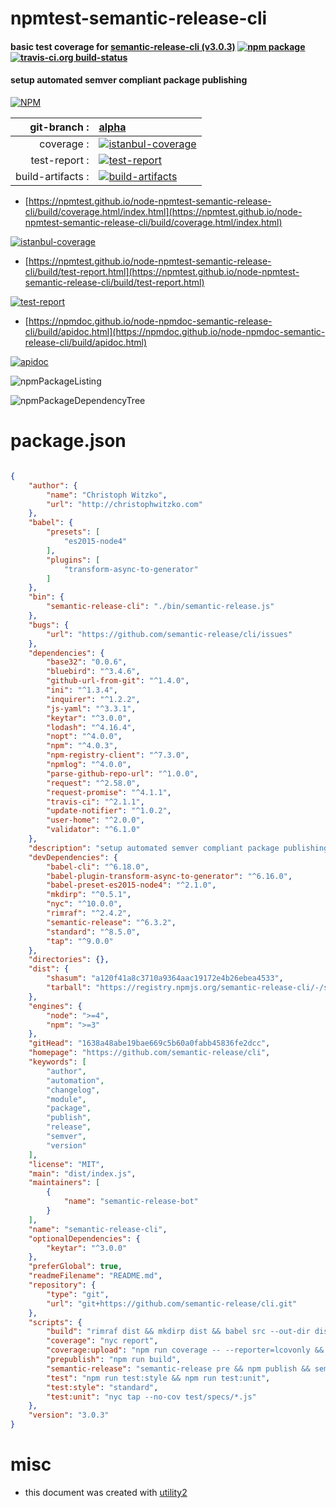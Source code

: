 # npmtest-semantic-release-cli

#### basic test coverage for  [semantic-release-cli (v3.0.3)](https://github.com/semantic-release/cli)  [![npm package](https://img.shields.io/npm/v/npmtest-semantic-release-cli.svg?style=flat-square)](https://www.npmjs.org/package/npmtest-semantic-release-cli) [![travis-ci.org build-status](https://api.travis-ci.org/npmtest/node-npmtest-semantic-release-cli.svg)](https://travis-ci.org/npmtest/node-npmtest-semantic-release-cli)

#### setup automated semver compliant package publishing

[![NPM](https://nodei.co/npm/semantic-release-cli.png?downloads=true&downloadRank=true&stars=true)](https://www.npmjs.com/package/semantic-release-cli)

| git-branch : | [alpha](https://github.com/npmtest/node-npmtest-semantic-release-cli/tree/alpha)|
|--:|:--|
| coverage : | [![istanbul-coverage](https://npmtest.github.io/node-npmtest-semantic-release-cli/build/coverage.badge.svg)](https://npmtest.github.io/node-npmtest-semantic-release-cli/build/coverage.html/index.html)|
| test-report : | [![test-report](https://npmtest.github.io/node-npmtest-semantic-release-cli/build/test-report.badge.svg)](https://npmtest.github.io/node-npmtest-semantic-release-cli/build/test-report.html)|
| build-artifacts : | [![build-artifacts](https://npmtest.github.io/node-npmtest-semantic-release-cli/glyphicons_144_folder_open.png)](https://github.com/npmtest/node-npmtest-semantic-release-cli/tree/gh-pages/build)|

- [https://npmtest.github.io/node-npmtest-semantic-release-cli/build/coverage.html/index.html](https://npmtest.github.io/node-npmtest-semantic-release-cli/build/coverage.html/index.html)

[![istanbul-coverage](https://npmtest.github.io/node-npmtest-semantic-release-cli/build/screenCapture.buildCi.browser.%252Ftmp%252Fbuild%252Fcoverage.lib.html.png)](https://npmtest.github.io/node-npmtest-semantic-release-cli/build/coverage.html/index.html)

- [https://npmtest.github.io/node-npmtest-semantic-release-cli/build/test-report.html](https://npmtest.github.io/node-npmtest-semantic-release-cli/build/test-report.html)

[![test-report](https://npmtest.github.io/node-npmtest-semantic-release-cli/build/screenCapture.buildCi.browser.%252Ftmp%252Fbuild%252Ftest-report.html.png)](https://npmtest.github.io/node-npmtest-semantic-release-cli/build/test-report.html)

- [https://npmdoc.github.io/node-npmdoc-semantic-release-cli/build/apidoc.html](https://npmdoc.github.io/node-npmdoc-semantic-release-cli/build/apidoc.html)

[![apidoc](https://npmdoc.github.io/node-npmdoc-semantic-release-cli/build/screenCapture.buildCi.browser.%252Ftmp%252Fbuild%252Fapidoc.html.png)](https://npmdoc.github.io/node-npmdoc-semantic-release-cli/build/apidoc.html)

![npmPackageListing](https://npmtest.github.io/node-npmtest-semantic-release-cli/build/screenCapture.npmPackageListing.svg)

![npmPackageDependencyTree](https://npmtest.github.io/node-npmtest-semantic-release-cli/build/screenCapture.npmPackageDependencyTree.svg)



# package.json

```json

{
    "author": {
        "name": "Christoph Witzko",
        "url": "http://christophwitzko.com"
    },
    "babel": {
        "presets": [
            "es2015-node4"
        ],
        "plugins": [
            "transform-async-to-generator"
        ]
    },
    "bin": {
        "semantic-release-cli": "./bin/semantic-release.js"
    },
    "bugs": {
        "url": "https://github.com/semantic-release/cli/issues"
    },
    "dependencies": {
        "base32": "0.0.6",
        "bluebird": "^3.4.6",
        "github-url-from-git": "^1.4.0",
        "ini": "^1.3.4",
        "inquirer": "^1.2.2",
        "js-yaml": "^3.3.1",
        "keytar": "^3.0.0",
        "lodash": "^4.16.4",
        "nopt": "^4.0.0",
        "npm": "^4.0.3",
        "npm-registry-client": "^7.3.0",
        "npmlog": "^4.0.0",
        "parse-github-repo-url": "^1.0.0",
        "request": "^2.58.0",
        "request-promise": "^4.1.1",
        "travis-ci": "^2.1.1",
        "update-notifier": "^1.0.2",
        "user-home": "^2.0.0",
        "validator": "^6.1.0"
    },
    "description": "setup automated semver compliant package publishing",
    "devDependencies": {
        "babel-cli": "^6.18.0",
        "babel-plugin-transform-async-to-generator": "^6.16.0",
        "babel-preset-es2015-node4": "^2.1.0",
        "mkdirp": "^0.5.1",
        "nyc": "^10.0.0",
        "rimraf": "^2.4.2",
        "semantic-release": "^6.3.2",
        "standard": "^8.5.0",
        "tap": "^9.0.0"
    },
    "directories": {},
    "dist": {
        "shasum": "a120f41a8c3710a9364aac19172e4b26ebea4533",
        "tarball": "https://registry.npmjs.org/semantic-release-cli/-/semantic-release-cli-3.0.3.tgz"
    },
    "engines": {
        "node": ">=4",
        "npm": ">=3"
    },
    "gitHead": "1638a48abe19bae669c5b60a0fabb45836fe2dcc",
    "homepage": "https://github.com/semantic-release/cli",
    "keywords": [
        "author",
        "automation",
        "changelog",
        "module",
        "package",
        "publish",
        "release",
        "semver",
        "version"
    ],
    "license": "MIT",
    "main": "dist/index.js",
    "maintainers": [
        {
            "name": "semantic-release-bot"
        }
    ],
    "name": "semantic-release-cli",
    "optionalDependencies": {
        "keytar": "^3.0.0"
    },
    "preferGlobal": true,
    "readmeFilename": "README.md",
    "repository": {
        "type": "git",
        "url": "git+https://github.com/semantic-release/cli.git"
    },
    "scripts": {
        "build": "rimraf dist && mkdirp dist && babel src --out-dir dist",
        "coverage": "nyc report",
        "coverage:upload": "npm run coverage -- --reporter=lcovonly && coveralls < coverage/lcov.info",
        "prepublish": "npm run build",
        "semantic-release": "semantic-release pre && npm publish && semantic-release post",
        "test": "npm run test:style && npm run test:unit",
        "test:style": "standard",
        "test:unit": "nyc tap --no-cov test/specs/*.js"
    },
    "version": "3.0.3"
}
```



# misc
- this document was created with [utility2](https://github.com/kaizhu256/node-utility2)
